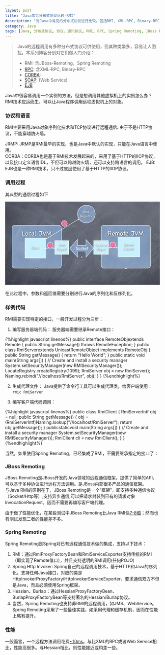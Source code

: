 ```yaml
---
layout: post
title: "Java常见分布式协议比较-RMI"
description: "对Java中常见的分布式协议进行比较，包括RMI, XML-RPC, Binary-RPC, Hessian, Burlap, JBoss-Remoting, Http Invoker, Deiban, SOAP, EJB, JMS, CORBA"
category: Java
tags: [Java, 分布式协议, 协议，通讯协议, RMI, RPC, Spring Remoting, JBoss Remoting, HttpInvoker, Hessian, Burlap]
---
```


> Java的远程调用有多种分布式协议可供使用，但其种类繁多，容易让人困扰。本系列博客分别对它们做入门介绍：
> * RMI: 含JBoss-Remoting，Spring Remoting
> * [RPC]("/"): 含XML-RPC, Binary-RPC
> * [CORBA]("/"): 
> * [SOAP]("/"): (Web Service)
> * [EJB](http://xiaoqing.me/2012/12/19/protocols-ejb/) 

Java中很容易调用一个实例的方法，但是想调用其他虚拟机上的实例怎么办？RMI技术应运而生，可以让Java程序调用远程虚拟机上的对象。

### 协议和语言
RMI主要采用Java对象序列化技术和TCP协议进行远程通信. 由于不是HTTP协议，不能穿越防火墙。

JRMP: JRMP是RMI最早的实现，也是Java中默认的实现，只能在Java语言中使用。  
CORBA：CORBA也是基于RMI技术发展起来的，采用了基于HTTP的IIOP协议，以及接口定义语言IDL，不但可以跨越防火墙，还可以支持跨语言的调用。
EJB: EJB也是一种RMI技术，只不过底层使用了基于HTTP的IIOP协议。

### 调用过程
其典型的通信过程如下

<p class="image-container big">
<a href="#"><img alt="Select css media from webDeveloper" src="/assets/images/protocols-rmi-method-call.png"></a>
</p>

在此过程中，参数和返回值需要分别进行Java的序列化和反序列化。

### 样例代码
RMI需要实现特定的接口，一般开发过程分为三步：  
1. 编写服务器端代码：
服务器端需要继承Remote接口：

{%highlight javascript linenos%}
public interface RemoteObjextends Remote {
    public String getMessage() throws RemoteException;
}
public class RmiServerextends UnicastRemoteObject implements RemoteObj { 
    public String getMessage() {
        return “Hello World”;
    }
    public static void main(String args[]) {
        // Create and install a security manager
        System.setSecurityManager(new RMISecurityManager());
        LocateRegistry.createRegistry(1099); 
        RmiServer obj = new RmiServer();
        Naming.rebind("//localhost/RmiServer", obj);
    }
}
{%endhighlight%}

2. 生成代理文件：
Java提供了命令行工具可以生成代理类，给客户端使用：
`rmic RmiServer`

3. 编写客户端代码调用：

{%highlight javascript linenos%}
public class RmiClient { 
    RmiServerIntf obj = null; 
    public String getMessage() { 
            obj = (RmiServerIntf)Naming.lookup("//localhost/RmiServer");
            return obj.getMessage(); 
    }
    publicstaticvoid main(String args[]) {
        // Create and install a security manager
        System.setSecurityManager(new RMISecurityManager()); 
        RmiClient cli = new RmiClient();
    }
}
{%endhighlight%}

当然，如果使用Spring Remoting，已经集成了RMI，不需要继承指定的接口了：

### JBoss Remoting
JBoss Remoting是JBoss开发的Java领域的远程通信框架，提供了简单的API，可以基于多种协议进行远程方法调用。是JBoss内部很多产品的通信框架。  
与Java RMI的区别在于，JBoss Remoting是一个“框架”，即支持多种通信协议（Socket/Http等）;支持异步通信;可以把请求封装到已有的请求对象InvocationRequest，因而不需要再编写客户端代理。

由于做了性能优化，在某些测试中JBoss Remoting比Java RMI快[7-8倍](http://176.34.122.30/blog/2009/02/19/jboss-remoting-jboss-serialization-kills-javarmi-and-spring-remoting/)；然而也有测试发现二者的性能差不多。

### Spring Remoting
Spring Remoting是Spring对已有远程通信技术做的集成，支持以下技术：
1. RMI：通过RmiProxyFactoryBean和RmiServiceExporter支持传统的RMI（即实现了Remote借口），并且支持透明的RMI调用(任何POJO)
2. Spring Http Invoker: Spring自己的远程调用技术，基于HTTP和Java的序列化。支持任何Java接口，对应的类是HttpInvokerProxyFactory/HttpInvokerServiceExporter。要求通信双方不但是Java，而且必须使用Spring框架。
3. Hessian、Burlap：通过HessianProxyFactoryBean、BurlapProxyFactoryBean等支持著名的Hessian/Burlap协议。
4. 当然，Spring Remoting也支持非RMI的远程调用，如JMS、WebService。
Spring Remoting采用了一些最佳实践，如采用代理和缓存机制，因而在性能上略有提升。

### 性能
一般而言，一个远程方法调用花费[~10ms](https://community.jboss.org/message/111631)。与比XML的RPC或者Web Service相比，性能高很多。与Hessian相比，则性能接近或稍差一些。



